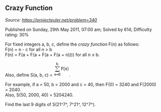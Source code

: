 Crazy Function
--------------

*Source: https://projecteuler.net/problem=340*

Published on Sunday, 29th May 2011, 07:00 am; Solved by 614; Difficulty
rating: 30%

For fixed integers a, b, c, define the *crazy function* F(n) as
follows:\
 F(n) = n - c for all n \> b\
 F(n) = F(a + F(a + F(a + F(a + n)))) for all n ≤ b.

Also, define S(a, b, c) =
![p340\_formula.gif](img/p340_formula.gif).

For example, if a = 50, b = 2000 and c = 40, then F(0) = 3240 and
F(2000) = 2040.\
 Also, S(50, 2000, 40) = 5204240.

Find the last 9 digits of S(21^7^, 7^21^, 12^7^).
